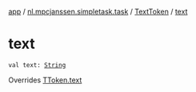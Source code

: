 [app](../../index.md) / [nl.mpcjanssen.simpletask.task](../index.md) / [TextToken](index.md) / [text](.)

# text

`val text: `[`String`](https://kotlinlang.org/api/latest/jvm/stdlib/kotlin/-string/index.html)

Overrides [TToken.text](../-t-token/text.md)

